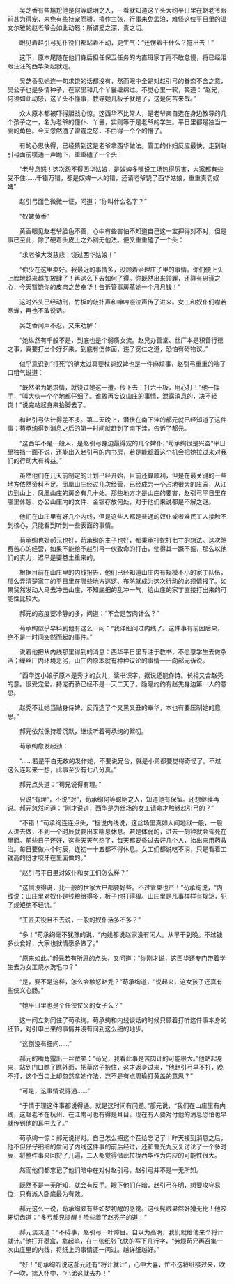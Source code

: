 　　吴芝香有些尴尬他是何等聪明之人，一看就知道这丫头大约平日里在赵老爷眼前甚为得宠，未免有些持宠而骄。擅作主张，行事未免孟浪，难怪这位平日里的温文尔雅的赵老爷会如此动怒：所谓爱之深，责之切。

　　眼见着赵引弓见仆役们都站着不动，更生气：“还愣着干什么？拖出去！”

　　这下，原本尾随在他们身后担任保卫任务的内直班家丁再不敢怠慢，将已经泪眼汪汪的西华架起就走。

　　吴芝香见她连一句求饶的话都没有，然而眼中全是对赵引弓的眷恋不舍之意，吴公子也是多情种子，在家里和几个丫鬟缠绵过。不觉心里一软，笑道：“赵兄，何须如此动怒，这丫头不懂事，教导她几板子就是了，这是何苦来哉。”

　　众人原本都被吓得胆战心惊。这西华不比常人，是老爷亲自选在身边教导的几个孩子之一，名为老爷的僮仆、丫鬟，实则等于是老爷的学生。平日里都是独当一面的角色。今天忽然遭了雷霆之怒，不由得一个个的懵了。

　　有的心思快得，已经猜到这是老爷拿西华做法。管工的仆妇反应最快，走到赵引弓面前噗通一声跪下，重重磕了一个头：

　　“老爷息怒！这次怨不得西华姑娘，是奴婢多嘴说工场热得厉害，大家都有些受不住……千错万错，都是奴婢一人的错，还请老爷饶了西华姑娘，重重责罚奴婢”

　　赵引弓面色微微一怔，问道：“你叫什么名字？”

　　“奴婢黄香”

　　黄香眼见赵老爷脸色不善，心中有些害怕不知道自己这一宝押得对不对，但是事已至此，除了硬着头皮上之外别无他法。便又重重磕了一个头：

　　“求老爷大发慈悲！饶过西华姑娘！”

　　“你少在这里卖好。我最近的事情多，没顾着治理庄子里的事情。你们便上头上脸地越来越加放肆了！再这么下去如何了得。你既然出来领罪，还算有忠谨之心，今天暂饶你的皮肉之苦奉华！告诉管事房革她一个月月钱！”

　　这时外头已经动刑，竹板的敲扑声和呻吟啜泣声传了进来。女工和奴仆们噤若寒蝉，再也不敢说话。

　　吴芝香闻声不忍，又来劝解：

　　“她纵然有千般不是，到底也是个弱质女流。赵兄办善堂、丝厂本是积善行德之事，真要打出个好歹来，到底有伤体面，违了宽仁之道，恐怕有碍物议。”

　　似乎意识到“打死”的确太过真要杖毙奴婢也是一件麻烦事，赵引弓重重的喘了口粗气说道：

　　“既然弟为她求情，就饶过她这一遭。传下去：打六十板，用心打！”他一挥手，“叫大伙一个个地都仔细了。谁敢再妄议山庄的事情，泄露消息的，决不轻饶！”说完站起身来抬脚去了。

　　和赵引弓估计得差不多。第二天晚上，潜伏在南下洼的郝元就已经知道了这件事：苟承绚得到消息之后的第一时间就赶到了南下洼，告诉了郝元。

　　“这西华不是一般人，是赵引弓身边最得宠的几个婢仆，”苟承绚很是兴奋“平日里独挡一面不说，还能出入赵引弓的内书房，若是能趁着这个机会把她拉过来对我们的行动大有裨益。”

　　虽然他们在几天前制定的计划已经开始，目前还算顺利，但是在最关键的一些地方依然资料不足。凤凰山庄经过几次经营，已经成为一个占地很大的庄园，从江边到山上，凤凰山庄的房舍有几十处。那些地方才是山庄的要害，赵引弓平日里在哪里休憩、办公山庄内的文件、金银存放何处，对于他们来说都是不解之谜。

　　他们在山庄里有好几个内线，但是这些人都是普通的奴仆或者难民工人接触不到核心，只能看到听到一些表面的事情。

　　苟承绚也好郝元也好，苟承绚的主子也好，都秉承打蛇打七寸的想法。这次煞费苦心的经营，如果不能给予赵引弓一伙致命的打击，使得其一蹶不振，那么以他们的实力，迟早是要卷土重来的。

　　根据目前在山庄里的内线报告，他们已经知道山庄内有规模不小的家丁队伍，那么弄清楚家丁的平日里在哪些地方巡逻、布防就成为这次行动的必须情报了。如果贸然发动人马去冲击山庄，不知底细的乱冲一气，给山庄的家丁直接打出来的可能性比较大。

　　郝元的态度要冷静的多，问道：“不会是苦肉计么？”

　　苟承绚似乎早料到他有这么一问：“我详细问过内线了。这件事有前因后果，绝不是一时间突然而起的事件。”

　　说着他把从内线那里得到的消息：西华平日里专注于教书，不愿意学生去做杂活；缫丝厂内环境恶劣，山庄内原本就有种种议论的事情一一向郝元诉说。

　　“西华这小娘子原本是秀才的女儿，读书识字，据说还能作诗。长相又合赵秃的意。很受宠爱。持宠而骄已经不是一天二天了。隐隐约约有赵秃身边第一人的意思。

　　赵秃不让她当贴身侍婢，反而选了个又黑又丑的奉华，本也有要压制她的意思。”

　　郝元依然保持着沉默，继续听着苟承绚的絮叨。

　　苟承绚愈发起劲：

　　“……若是平白无故的发作她，不要说兄台，就是小弟都要觉得奇怪了。不过这么连起来一想，此事至少有七八分真。”

　　郝元点头道：“苟兄说得有理。”

　　只说“有理”，不说“对”，苟承绚何等聪明之人，知道他有保留。还想继续再说。郝元忽然问道：“刚才说道，西华是为丝场的女工请命才触怒赵引弓的？”

　　“不错！”苟承绚连连点头，“据说内线说，这丝场里真如人间地狱一般，一般人进去做，不到一个时辰就要出来喘息休息。若是体弱的，进去一刻钟就会昏死在里面。前些日子还好，这些天天气热了，每天都要昏过去好几个人，抬出来用药救治。每日要做六个时辰，连初一十五都不得休息。女工们都说吃不消，只是看着工钱高的份才咬牙在里面做的。”

　　“赵引弓平日里对奴仆和女工们怎么样？”

　　“这倒没得说，比一般的世家大户都要好些。不过管束也严！”苟承绚说，“内线说：山庄里对奴仆是钱粮给得多，板子也打得狠。山庄里是凡事样样有规矩，犯了规矩绝不轻饶。”

　　“工匠夫役且不去说，一般的奴仆活多不多？”

　　“多！”苟承绚毫不犹豫的说，“内线都说赵家没有闲人。从早干到晚。不过钱多伙食好，大家也就情愿多做了。”

　　“原来如此。”郝元若有所思的点头，又问道：“你刚才说，这西华还专门带着学生去为女工烧水洗毛巾？”

　　“是，要不是这样，怎么会触怒赵秃？”苟承绚道，“说起来，这女孩子还真有些侠义心肠。”

　　“她平日里也是个任侠仗义的女子么？”

　　这一问立刻问住了苟承绚。苟承绚和内线谈话的时候只顾着打听这件事本身的细节，对引申出来的事情并没有问到这么细的地步。

　　“这倒没有细问……”

　　郝元的嘴角露出一丝微笑：“苟兄，我看此事是苦肉计的可能极大。”他站起身来，站到门口瞧了瞧外面，把草帘子掖住，这才返身过来，“他赵引弓早不打，晚不打，这个当口上却忽然拿她作法，岂不是有点周瑜打黄盖的意思？”

　　“可是，这事情说得通……”

　　“于情于理这件事都说得通。就是这时间有问题。”郝元说，“我们在山庄里有内线，这赵老爷在杭州、在江南可也有得是耳目。现在有人要对付他的消息恐怕也早就传到他的耳中去了。”

　　苟承绚一惊：郝元说得对。自己怎么把这个茬给忘记了！昨天接到消息之后，他不但仔仔细细的盘问了内线这件事的前后经过，还和曹光九反复讨论了一个多时辰，将整件事来回捋了几遍，二人都觉得借此拉拢西华作为内应的可能性很大。

　　然而他们都忘记了他们暗中在对付赵引弓，赵引弓并不是一无所知。

　　既然不是一无所知，就会有反手。眼下他们在暗，赵引弓在明，想要攻守易位，只有派人卧底最为有效。

　　郝元这么一说，苟承绚颇有些如梦初醒的感觉。这伙髡贼果然奸猾无比！他咬牙切齿道：“多亏郝兄提醒！险些着了赵秃子的道！”

　　郝元淡淡道：“不碍事，赵引弓一叶障目。自以为高明，我们就给他来个将计就计。”他打开墨盒，拿起笔，在一张纸张飞快的写下几行字，“劳烦苟兄再召集一次山庄里的内线，将纸上的事情逐一问过。越详细越好。”

　　“好！”苟承绚听说这郝元还有“将计就计”，心中大喜，忙不迭将纸接过来，吹了一吹，揣入怀中，“小弟这就去办！”
